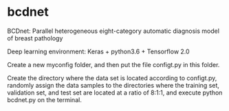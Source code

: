 # bcdnet
BCDnet: Parallel heterogeneous eight-category automatic diagnosis model of breast pathology

Deep learning environment: Keras + python3.6 + Tensorflow 2.0


Create a new myconfig folder, and then put the file configt.py in this folder.

Create the directory where the data set is located according to configt.py, randomly assign the data samples to the directories where the training set, validation set, and test set are located at a ratio of 8:1:1, and execute python bcdnet.py on the terminal.
